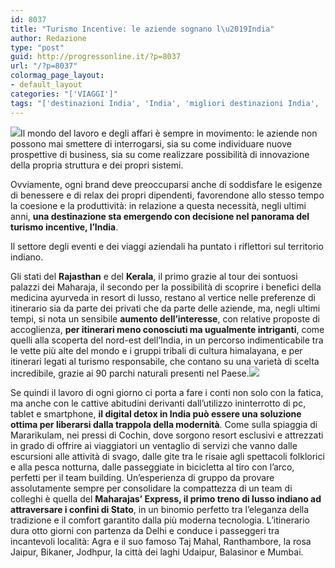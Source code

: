 ```yaml
---
id: 8037
title: "Turismo Incentive: le aziende sognano l\u2019India"
author: Redazione
type: "post"
guid: http://progressonline.it/?p=8037
url: "/?p=8037"
colormag_page_layout:
- default_layout
categories: "['VIAGGI']"
tags: "['destinazioni India', 'India', 'migliori destinazioni India', 'turismo India', 'Viaggi India']"
---
```


![](https://progressonline.it/wp-content/uploads/2018/02/GettyImages-110051777-59e51b29b501e8001177368c-300x200.jpg)Il mondo del lavoro e degli affari è sempre in movimento: le aziende non possono mai smettere di interrogarsi, sia su come individuare nuove prospettive di business, sia su come realizzare possibilità di innovazione della propria struttura e dei propri sistemi.

Ovviamente, ogni brand deve preoccuparsi anche di soddisfare le esigenze di benessere e di relax dei propri dipendenti, favorendone allo stesso tempo la coesione e la produttività: in relazione a questa necessità, negli ultimi anni, **una destinazione sta emergendo con decisione nel panorama del turismo incentive, l’India**.

Il settore degli eventi e dei viaggi aziendali ha puntato i riflettori sul territorio indiano.

Gli stati del **Rajasthan** e del **Kerala**, il primo grazie al tour dei sontuosi palazzi dei Maharaja, il secondo per la possibilità di scoprire i benefici della medicina ayurveda in resort di lusso, restano al vertice nelle preferenze di itinerario sia da parte dei privati che da parte delle aziende, ma, negli ultimi tempi, si nota un sensibile **aumento dell’interesse**, con relative proposte di accoglienza, **per itinerari meno conosciuti ma ugualmente intriganti**, come quelli alla scoperta del nord-est dell’India, in un percorso indimenticabile tra le vette più alte del mondo e i gruppi tribali di cultura himalayana, e per itinerari legati al turismo responsabile, che contano su una varietà di scelta incredibile, grazie ai 90 parchi naturali presenti nel Paese.![](https://progressonline.it/wp-content/uploads/2018/02/7a7d78a3ac-300x179.jpg)

Se quindi il lavoro di ogni giorno ci porta a fare i conti non solo con la fatica, ma anche con le cattive abitudini derivanti dall’utilizzo ininterrotto di pc, tablet e smartphone, **il digital detox in India può essere una soluzione ottima per liberarsi dalla trappola della modernità**. Come sulla spiaggia di Mararikulam, nei pressi di Cochin, dove sorgono resort esclusivi e attrezzati in grado di offrire ai viaggiatori un ventaglio di servizi che vanno dalle escursioni alle attività di svago, dalle gite tra le risaie agli spettacoli folklorici e alla pesca notturna, dalle passeggiate in bicicletta al tiro con l’arco, perfetti per il team building. Un’esperienza di gruppo da provare assolutamente sempre per consolidare la compattezza di un team di colleghi è quella del **Maharajas’ Express, il primo treno di lusso indiano ad attraversare i confini di Stato**, in un binomio perfetto tra l’eleganza della tradizione e il comfort garantito dalla più moderna tecnologia. L’itinerario dura otto giorni con partenza da Delhi e conduce i passeggeri tra incantevoli località: Agra e il suo famoso Taj Mahal, Ranthambore, la rosa Jaipur, Bikaner, Jodhpur, la città dei laghi Udaipur, Balasinor e Mumbai.